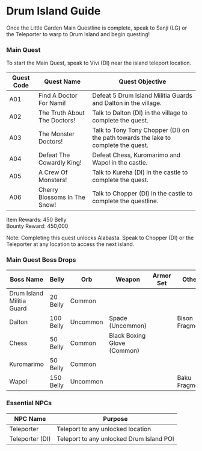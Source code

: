 # Drum Island Guide

Once the Little Garden Main Questline is complete, speak to Sanji (LG) or the Teleporter to warp to Drum Island and begin questing!

### Main Quest

To start the Main Quest, speak to Vivi (DI) near the island teleport location.

| Quest Code| Quest Name                    | Quest Objective|
|-----------|-----------                    |-----------|
| A01       | Find A Doctor For Nami!       |Defeat 5 Drum Island Militia Guards and Dalton in the village.|
| A02       | The Truth About The Doctors!  |Talk to Dalton (DI) in the village to complete the quest.|
| A03       | The Monster Doctors!          |Talk to Tony Tony Chopper (DI) on the path towards the lake to complete the quest.|
| A04       | Defeat The Cowardly King!     |Defeat Chess, Kuromarimo and Wapol in the castle.|
| A05       | A Crew Of Monsters!           |Talk to Kureha (DI) in the castle to complete the quest.|
| A06       | Cherry Blossoms In The Snow!  |Talk to Chopper (DI) in the castle to complete the questline.|

Item Rewards: 450 Belly<br>
Bounty Reward: 450,000

Note: Completing this quest unlocks Alabasta. Speak to Chopper (DI) or the Teleporter at any location to access the next island.

### Main Quest Boss Drops

| Boss Name                 | Belly      | Orb      | Weapon                     | Armor Set | Other           |
|-----------                |----------- |----------|-----------                 |-----------|-----------      |
| Drum Island Militia Guard | 20 Belly   | Common   |                            |           |                 |
| Dalton                    | 100 Belly  | Uncommon | Spade (Uncommon)           |           | Bison Fragment  |
| Chess                     | 50 Belly   | Common   | Black Boxing Glove (Common)|           |                 |
| Kuromarimo                | 50 Belly   | Common   |                            |           |                 |
| Wapol                     | 150 Belly  | Uncommon |                            |           | Baku Fragment   |


### Essential NPCs

| NPC Name         | Purpose                                    |
|-------------     |-----------                                 |
| Teleporter       | Teleport to any unlocked location          |
| Teleporter (DI)  | Teleport to any unlocked Drum Island POI   |